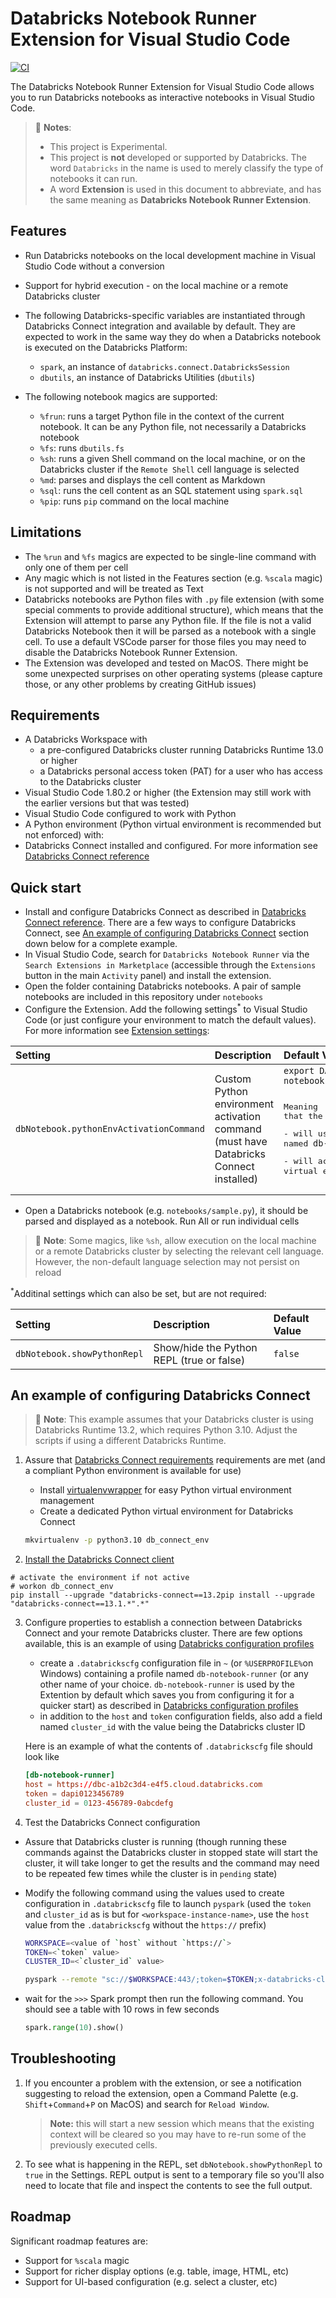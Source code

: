 # Databricks Notebook Runner Extension for Visual Studio Code

[![CI](https://github.com/r3stl355/databricks-notebook-runner/actions/workflows/main.yml/badge.svg?branch=main)](https://github.com/r3stl355/databricks-notebook-runner/actions/workflows/main.yml)

The Databricks Notebook Runner Extension for Visual Studio Code allows you to run Databricks notebooks as interactive notebooks in Visual Studio Code.

> 📘 **Notes**:
>
> - This project is Experimental.
> - This project is **not** developed or supported by Databricks. The word `Databricks` in the name is used to merely classify the type of notebooks it can run.
> - A word **Extension** is used in this document to abbreviate, and has the same meaning as **Databricks Notebook Runner Extension**.

## Features

- Run Databricks notebooks on the local development machine in Visual Studio Code without a conversion
- Support for hybrid execution - on the local machine or a remote Databricks cluster
- The following Databricks-specific variables are instantiated through Databricks Connect integration and available by default. They are expected to work in the same way they do when a Databricks notebook is executed on the Databricks Platform:

  - `spark`, an instance of `databricks.connect.DatabricksSession`
  - `dbutils`, an instance of Databricks Utilities (`dbutils`)

- The following notebook magics are supported:
  - `%frun`: runs a target Python file in the context of the current notebook. It can be any Python file, not necessarily a Databricks notebook
  - `%fs`: runs `dbutils.fs`
  - `%sh`: runs a given Shell command on the local machine, or on the Databricks cluster if the `Remote Shell` cell language is selected
  - `%md`: parses and displays the cell content as Markdown
  - `%sql`: runs the cell content as an SQL statement using `spark.sql`
  - `%pip`: runs `pip` command on the local machine

## Limitations

- The `%run` and `%fs` magics are expected to be single-line command with only one of them per cell
- Any magic which is not listed in the Features section (e.g. `%scala` magic) is not supported and will be treated as Text
- Databricks notebooks are Python files with `.py` file extension (with some special comments to provide additional structure), which means that the Extension will attempt to parse any Python file. If the file is not a valid Databricks Notebook then it will be parsed as a notebook with a single cell. To use a default VSCode parser for those files you may need to disable the Databricks Notebook Runner Extension.
- The Extension was developed and tested on MacOS. There might be some unexpected surprises on other operating systems (please capture those, or any other problems by creating GitHub issues)

## Requirements

- A Databricks Workspace with
  - a pre-configured Databricks cluster running Databricks Runtime 13.0 or higher
  - a Databricks personal access token (PAT) for a user who has access to the Databricks cluster
- Visual Studio Code 1.80.2 or higher (the Extension may still work with the earlier versions but that was tested)
- Visual Studio Code configured to work with Python
- A Python environment (Python virtual environment is recommended but not enforced) with:
- Databricks Connect installed and configured. For more information see [Databricks Connect reference](https://docs.databricks.com/en/dev-tools/databricks-connect-ref.html)

## Quick start

- Install and configure Databricks Connect as described in [Databricks Connect reference](https://docs.databricks.com/en/dev-tools/databricks-connect-ref.html). There are a few ways to configure Databricks Connect, see [An example of configuring Databricks Connect](#an-example-of-configuring-databricks-connect) section down below for a complete example.
- In Visual Studio Code, search for `Databricks Notebook Runner` via the `Search Extensions in Marketplace` (accessible through the `Extensions` button in the main `Activity` panel) and install the extension.
- Open the folder containing Databricks notebooks. A pair of sample notebooks are included in this repository under `notebooks`
- Configure the Extension. Add the following settings<sup>\*</sup> to Visual Studio Code (or just configure your environment to match the default values). For more information see [Extension settings](https://code.visualstudio.com/docs/getstarted/settings#_extension-settings):

| Setting                                 | Description                                                                           | Default Value                                                                                                                                                                                                                                                                                 |
| :-------------------------------------- | :------------------------------------------------------------------------------------ | :-------------------------------------------------------------------------------------------------------------------------------------------------------------------------------------------------------------------------------------------------------------------------------------------- |
| `dbNotebook.pythonEnvActivationCommand` | Custom Python environment activation command (must have Databricks Connect installed) | `export DATABRICKS_CONFIG_PROFILE=db-notebook-runner && workon db_connect_env`</code><pre><p>Meaning that the Extension:</p><p>- will use a Databricks configuration profile named `db-notebook-runner`</p><p>- will activate the Python virtual environment named `db_connect_env`</p></pre> |

- Open a Databricks notebook (e.g. `notebooks/sample.py`), it should be parsed and displayed as a notebook. Run All or run individual cells

> 📘 **Note**: Some magics, like `%sh`, allow execution on the local machine or a remote Databricks cluster by selecting the relevant cell language. However, the non-default language selection may not persist on reload

<sup>\*</sup>Additinal settings which can also be set, but are not required:

| Setting                     | Description                               | Default Value |
| :-------------------------- | :---------------------------------------- | :------------ |
| `dbNotebook.showPythonRepl` | Show/hide the Python REPL (true or false) | `false`       |

## An example of configuring Databricks Connect

> 📘 **Note**: This example assumes that your Databricks cluster is using Databricks Runtime 13.2, which requires Python 3.10. Adjust the scripts if using a different Databricks Runtime.

1. Assure that [Databricks Connect requirements](https://docs.databricks.com/dev-tools/databricks-connect-ref.html#requirements) requirements are met (and a compliant Python environment is available for use)

   - Install [virtualenvwrapper](http://virtualenvwrapper.readthedocs.org) for easy Python virtual environment management
   - Create a dedicated Python virtual environment for Databricks Connect

   ```bash
   mkvirtualenv -p python3.10 db_connect_env
   ```

2. [Install the Databricks Connect client](https://docs.databricks.com/en/dev-tools/databricks-connect-ref.html#step-1-install-the-databricks-connect-client)

```
# activate the environment if not active
# workon db_connect_env
pip install --upgrade "databricks-connect==13.2pip install --upgrade "databricks-connect==13.1.*".*"
```

3. Configure properties to establish a connection between Databricks Connect and your remote Databricks cluster. There are few options available, this is an example of using [Databricks configuration profiles](https://docs.databricks.com/en/dev-tools/auth.html#config-profiles)

   - create a `.databrickscfg` configuration file in `~` (or `%USERPROFILE%`on Windows) containing a profile named `db-notebook-runner` (or any other name of your choice. `db-notebook-runner` is used by the Extention by default which saves you from configuring it for a quicker start) as described in [Databricks configuration profiles](https://docs.databricks.com/en/dev-tools/auth.html#config-profiles)
   - in addition to the `host` and `token` configuration fields, also add a field named `cluster_id` with the value being the Databricks cluster ID

   Here is an example of what the contents of `.databrickscfg` file should look like

   ```conf
   [db-notebook-runner]
   host = https://dbc-a1b2c3d4-e4f5.cloud.databricks.com
   token = dapi0123456789
   cluster_id = 0123-456789-0abcdefg
   ```

4. Test the Databricks Connect configuration

- Assure that Databricks cluster is running (though running these commands against the Databricks cluster in stopped state will start the cluster, it will take longer to get the results and the command may need to be repeated few times while the cluster is in `pending` state)
- Modify the following command using the values used to create configuration in `.databrickscfg` file to launch `pyspark` (used the `token` and `cluster_id` as is but for `<workspace-instance-name>`, use the `host` value from the `.databrickscfg` without the `https://` prefix)

  ```bash
  WORKSPACE=<value of `host` without `https://`>
  TOKEN=<`token` value>
  CLUSTER_ID=<`cluster_id` value>

  pyspark --remote "sc://$WORKSPACE:443/;token=$TOKEN;x-databricks-cluster-id=$CLUSTER_ID"
  ```

- wait for the `>>>` Spark prompt then run the following command. You should see a table with 10 rows in few seconds

  ```python
  spark.range(10).show()
  ```

## Troubleshooting

1. If you encounter a problem with the extension, or see a notification suggesting to reload the extension, open a Command Palette (e.g. `Shift`+`Command`+`P` on MacOS) and search for `Reload Window`.
   > **Note:** this will start a new session which means that the existing context will be cleared so you may have to re-run some of the previously executed cells.
2. To see what is happening in the REPL, set `dbNotebook.showPythonRepl` to `true` in the Settings. REPL output is sent to a temporary file so you'll also need to locate that file and inspect the contents to see the full output.

## Roadmap

Significant roadmap features are:

- Support for `%scala` magic
- Support for richer display options (e.g. table, image, HTML, etc)
- Support for UI-based configuration (e.g. select a cluster, etc)
